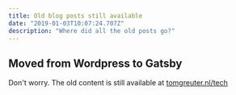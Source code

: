 ```yaml
---
title: Old blog posts still available
date: "2019-01-03T10:07:24.707Z"
description: "Where did all the old posts go?"
---
```


## Moved from Wordpress to Gatsby

Don't worry. The old content is still available at [tomgreuter.nl/tech](https://www.tomgreuter.nl/tech/)
